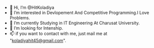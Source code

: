 - 👋 Hi, I’m @HitKoladiya
- 👀 I’m interested in Devlopement And Competitive Programming.I Love Problems.
- 🌱 I’m currently Studying in IT Engineering At Charusat University.
- 💞️ I’m looking for Intenship.
- 📫 if you want to contact with me, just mail me at "koladiyahit45@gmail.com".
